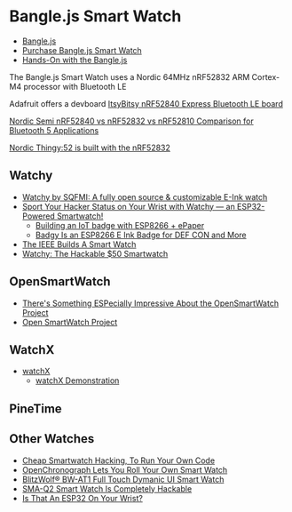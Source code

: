 
# Bangle.js Smart Watch
* [Bangle.js](https://banglejs.com/)
* [Purchase Bangle.js Smart Watch](https://shop.espruino.com/banglejs)
* [Hands-On with the Bangle.js](https://www.hackster.io/news/hands-on-with-the-bangle-js-27a4899dc3bd)

The Bangle.js Smart Watch uses a
Nordic 64MHz nRF52832 ARM Cortex-M4 processor with Bluetooth LE

Adafruit offers a devboard
[ItsyBitsy nRF52840 Express Bluetooth LE board](https://www.geeky-gadgets.com/bluetooth-le-board-02-01-2020/)

[Nordic Semi nRF52840 vs nRF52832 vs nRF52810 Comparison for Bluetooth 5 Applications](https://www.cnx-software.com/2017/08/09/nordic-semi-nrf52840-vs-nrf52832-vs-nrf52810-comparison-for-bluetooth-5-applications/)

 [Nordic Thingy:52 is built with the nRF52832](https://www.nordicsemi.com/Software-and-tools/Prototyping-platforms/Nordic-Thingy-52)

## Watchy
* [Watchy by SQFMI: A fully open source & customizable E-Ink watch](https://www.crowdsupply.com/sqfmi/watchy)
* [Sport Your Hacker Status on Your Wrist with Watchy — an ESP32-Powered Smartwatch!](https://www.hackster.io/news/sport-your-hacker-status-on-your-wrist-with-watchy-an-esp32-powered-smartwatch-3db389fd4bc3)
    * [Building an IoT badge with ESP8266 + ePaper](https://medium.com/@monkeytypewritr/esp8266-iot-badge-epaper-c6ef25bdd521)
    * [Badgy Is an ESP8266 E Ink Badge for DEF CON and More](https://www.hackster.io/news/badgy-is-an-esp8266-e-ink-badge-for-def-con-and-more-57ee5f3d54e2)
* [The IEEE Builds A Smart Watch](https://hackaday.com/2021/03/06/the-ieee-builds-a-smart-watch/)
* [Watchy: The Hackable $50 Smartwatch](https://spectrum.ieee.org/geek-life/hands-on/watchy-the-hackable-50-smartwatch)

## OpenSmartWatch
* [There's Something ESPecially Impressive About the OpenSmartWatch Project](https://www.hackster.io/news/there-s-something-especially-impressive-about-the-opensmartwatch-project-c2c878b983cf)
* [Open SmartWatch Project](https://developer.sony.com/develop/open-devices/more-information/discontinued-projects-initiatives/open-smartwatch-project)

## WatchX
* [watchX](http://www.watchx.io/)
    * [watchX Demonstration](https://www.youtube.com/watch?v=-_z-94JHiTs)

## PineTime





## Other Watches
* [Cheap Smartwatch Hacking, To Run Your Own Code](https://hackaday.com/2020/05/02/cheap-smartwatch-hacking-to-run-your-own-code/)
* [OpenChronograph Lets You Roll Your Own Smart Watch](https://hackaday.com/2020/02/26/openchronograph-lets-you-roll-your-own-smart-watch/)
* [BlitzWolf® BW-AT1 Full Touch Dymanic UI Smart Watch](https://www.banggood.com/BlitzWolf-BW-AT1-Full-Screen-Touch-Dymanic-UI-Display-Heart-Rate-Blood-Pressure-Oxygen-Monitor-Weather-Push-Smart-Watch-p-1619435.html)
* [SMA-Q2 Smart Watch Is Completely Hackable](https://hackaday.com/2020/01/30/sma-q2-smart-watch-is-completely-hackable/)
* [Is That An ESP32 On Your Wrist?](https://hackaday.com/2020/05/22/is-that-an-esp32-on-your-wrist/)
